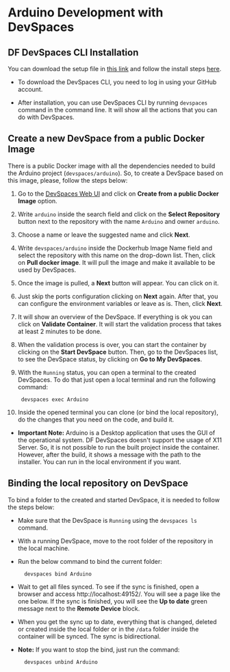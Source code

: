 # Arduino Development with DevSpaces 

## DF DevSpaces CLI Installation

You can download the setup file in [this link](https://www.devspaces.io/devspaces/download) and follow the install steps [here](https://support.devspaces.io/article/22-devspaces-client-installation).

* To download the DevSpaces CLI, you need to log in using your GitHub account.

* After installation, you can use DevSpaces CLI by running `devspaces` command in the command line. It will show all the actions that you can do with DevSpaces.


## Create a new DevSpace from a public Docker Image

There is a public Docker image with all the dependencies needed to build the Arduino project (`devspaces/arduino`). So, to create a DevSpace based on this image, please, follow the steps below:

1. Go to the [DevSpaces Web UI](https://devspaces.io/devspaces/landing) and click on **Create from a public Docker Image** option.

1. Write `arduino` inside the search field and click on the **Select Repository** button next to the repository with the name `Arduino` and owner `arduino`.

1. Choose a name or leave the suggested name and click **Next**.

1. Write `devspaces/arduino` inside the Dockerhub Image Name field and select the repository with this name on the drop-down list. Then, click on **Pull docker image**. It will pull the image and make it available to be used by DevSpaces.

1. Once the image is pulled, a **Next** button will appear. You can click on it.

1. Just skip the ports configuration clicking on **Next** again. After that, you can configure the environment variables or leave as is. Then, click **Next**.

1. It will show an overview of the DevSpace. If everything is ok you can click on **Validate Container**. It will start the validation process that takes at least 2 minutes to be done.

1. When the validation process is over, you can start the container by clicking on the **Start DevSpace** button. Then, go to the DevSpaces list, to see the DevSpace status, by clicking on **Go to My DevSpaces**.

1. With the `Running` status, you can open a terminal to the created DevSpaces. To do that just open a local terminal and run the following command:

        devspaces exec Arduino

1. Inside the opened terminal you can clone (or bind the local repository), do the changes that you need on the code, and build it.

* **Important Note:** Arduino is a Desktop application that uses the GUI of the operational system. DF DevSpaces doesn't support the usage of X11 Server. So, it is not possible to run the built project inside the container. However, after the build, it shows a message with the path to the installer. You can run in the local environment if you want.

## Binding the local repository on DevSpace

To bind a folder to the created and started DevSpace, it is needed to follow the steps below:

* Make sure that the DevSpace is `Running` using the `devspaces ls` command.
* With a running DevSpace, move to the root folder of the repository in the local machine.
* Run the below command to bind the current folder:

        devspaces bind Arduino

* Wait to get all files synced. To see if the sync is finished, open a browser and access http://localhost:49152/. You will see a page like the one below. If the sync is finished, you will see the **Up to date** green message next to the **Remote Device** block.
* When you get the sync up to date, everything that is changed, deleted or created inside the local folder or in the `/data` folder inside the container will be synced. The sync is bidirectional. 
* **Note:** If you want to stop the bind, just run the command:

        devspaces unbind Arduino

